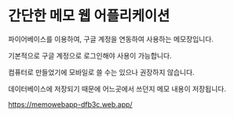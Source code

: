 # 간단한 메모 웹 어플리케이션

파이어베이스를 이용하여, 구글 계정을 연동하여 사용하는 메모장입니다.

기본적으로 구글 계정으로 로그인해야 사용이 가능합니다.

컴퓨터로 만들었기에 모바일로 쓸 수는 있으나 권장하지 않습니다.

데이터베이스에 저장되기 때문에 어느곳에서 쓰던지 메모 내용이 저장됩니다.

https://memowebapp-dfb3c.web.app/
